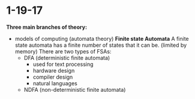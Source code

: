 # 1-19-17

**Three main branches of theory:**
- models of computing (automata theory)
**Finite state Automata**
A finite state automata has a finite number of states that it can be. (limited by memory)
There are two types of FSAs:
  - DFA (deterministic finite automata)
    - used for text processing
    - hardware design
    - compiler design
    - natural languages
  - NDFA (non-deterministic finite automata)
